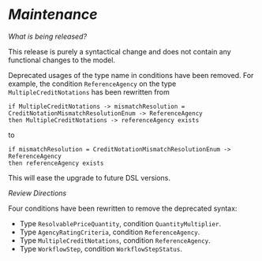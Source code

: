 # *Maintenance*

_What is being released?_

This release is purely a syntactical change and does not contain any functional changes to the model.

Deprecated usages of the type name in conditions have been removed.
For example, the condition `ReferenceAgency` on the type `MultipleCreditNotations` has been rewritten from
```
if MultipleCreditNotations -> mismatchResolution = CreditNotationMismatchResolutionEnum -> ReferenceAgency
then MultipleCreditNotations -> referenceAgency exists
```
to
```
if mismatchResolution = CreditNotationMismatchResolutionEnum -> ReferenceAgency
then referenceAgency exists
```

This will ease the upgrade to future DSL versions.

_Review Directions_

Four conditions have been rewritten to remove the deprecated syntax:
- Type `ResolvablePriceQuantity`, condition `QuantityMultiplier`.
- Type `AgencyRatingCriteria`, condition `ReferenceAgency`.
- Type `MultipleCreditNotations`, condition `ReferenceAgency`.
- Type `WorkflowStep`, condition `WorkflowStepStatus`.
